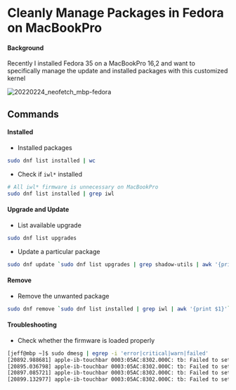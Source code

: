 # Cleanly Manage Packages in Fedora on MacBookPro

#### Background

Recently I installed Fedora 35 on a MacBookPro 16,2 and want to specifically manage the update and installed packages with this customized kernel 

![20220224_neofetch_mbp-fedora](/assets/20220224_neofetch_mbp-fedora.png)

## Commands

#### Installed

- Installed packages

```sh
sudo dnf list installed | wc
```

- Check if `iwl*` installed

```sh
# All iwl* firmware is unnecessary on MacBookPro
sudo dnf list installed | grep iwl
```

#### Upgrade and Update

- List available upgrade

```sh
sudo dnf list upgrades
```

- Update a particular package

```sh
sudo dnf update `sudo dnf list upgrades | grep shadow-utils | awk '{print $1}'`
```

#### Remove

- Remove the unwanted package

```sh
sudo dnf remove `sudo dnf list installed | grep iwl | awk '{print $1}'`
```

#### Troubleshooting

- Check whether the firmware is loaded properly

```sh
[jeff@mbp ~]$ sudo dmesg | egrep -i 'error|critical|warn|failed'
[20892.988681] apple-ib-touchbar 0003:05AC:8302.000C: tb: Failed to set touch bar mode to 1 (-110)
[20895.036798] apple-ib-touchbar 0003:05AC:8302.000C: tb: Failed to set touch bar mode to 2 (-110)
[20897.085721] apple-ib-touchbar 0003:05AC:8302.000C: tb: Failed to set touch bar mode to 2 (-110)
[20899.132977] apple-ib-touchbar 0003:05AC:8302.000C: tb: Failed to set touch bar mode to 2 (-110)
```
